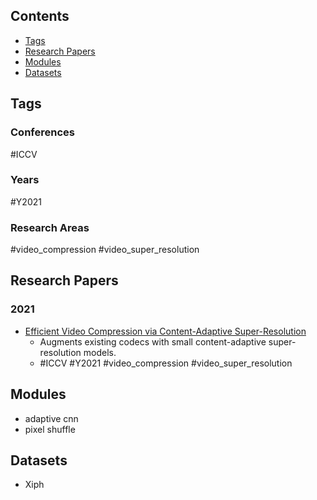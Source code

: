 ## Contents

- [Tags](#tags)
- [Research Papers](#research-papers)
- [Modules](#modules)
- [Datasets](#datasets)

## Tags

### Conferences

#ICCV

### Years

#Y2021

### Research Areas

#video_compression #video_super_resolution

## Research Papers

### 2021

- [Efficient Video Compression via Content-Adaptive Super-Resolution](./research_papers/evccasr/)
    - Augments existing codecs with small content-adaptive super-resolution models.
    - #ICCV #Y2021 #video_compression #video_super_resolution

## Modules

- adaptive cnn
- pixel shuffle

## Datasets

- Xiph